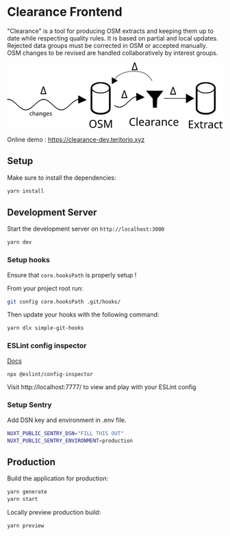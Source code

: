 # Clearance Frontend

"Clearance" is a tool for producing OSM extracts and keeping them up to date while respecting quality rules. It is based on partial and local updates. Rejected data groups must be corrected in OSM or accepted manually. OSM changes to be revised are handled collaboratively by interest groups.

![](./public/Clearance-process.svg)

Online demo : https://clearance-dev.teritorio.xyz

## Setup

Make sure to install the dependencies:

```bash
yarn install
```

## Development Server

Start the development server on `http://localhost:3000`

```bash
yarn dev
```

### Setup hooks

Ensure that `core.hooksPath` is properly setup !

From your project root run:

```bash
git config core.hooksPath .git/hooks/
```

Then update your hooks with the following command:

```bash
yarn dlx simple-git-hooks
```

### ESLint config inspector

[Docs](https://github.com/eslint/config-inspector)

```bash
npx @eslint/config-inspector
```
Visit http://localhost:7777/ to view and play with your ESLint config

### Setup Sentry

Add DSN key and environment in .env file.

```bash
NUXT_PUBLIC_SENTRY_DSN="FILL THIS OUT"
NUXT_PUBLIC_SENTRY_ENVIRONMENT=production
```

## Production

Build the application for production:

```bash
yarn generate
yarn start

```

Locally preview production build:

```bash
yarn preview
```
